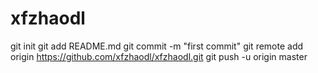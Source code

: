 # xfzhaodl

git init
git add README.md
git commit -m "first commit"
git remote add origin https://github.com/xfzhaodl/xfzhaodl.git
git push -u origin master

